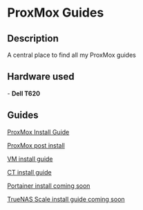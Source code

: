 <h1>ProxMox Guides</h1>

<h2>Description</h2>
A central place to find all my ProxMox guides
<br />


<h2>Hardware used</h2>
- <b>Dell T620</b>


<h2>Guides</h2>

[ProxMox Install Guide](https://github.com/joshkoo1988/ProxMox)

[ProxMox post install](https://github.com/joshkoo1988/ProxMox-postinstall)

[VM install guide](https://github.com/joshkoo1988/vm-install)

[CT install guide](https://github.com/joshkoo1988/proxmox-ct-install)

[Portainer install coming soon](https://github.com/joshkoo1988/Portainer-install)

[TrueNAS Scale install guide coming soon](https://github.com/joshkoo1988/trueNAS-scale)


